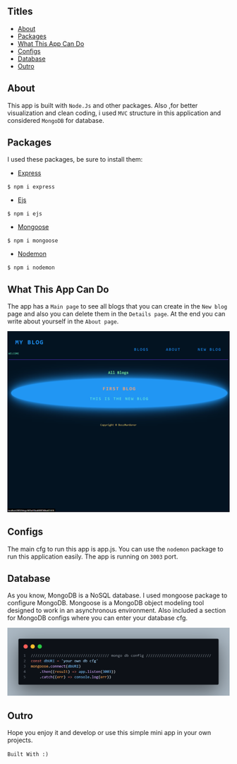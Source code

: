 ## Titles

- [About](#about)
- [Packages](#packages)
- [What This App Can Do](#what-this-app-can-do)
- [Configs](#configs)
- [Database](#database)
- [Outro](#outro)




## About

This app is built with `Node.Js` and other packages.
Also ,for better visualization and clean coding, i used `MVC` structure in this application and considered `MongoDB` for database.

## Packages

I used these packages, be sure to install them:

+ [Express](https://www.npmjs.com/package/express)
```
$ npm i express
```
+ [Ejs](https://www.npmjs.com/package/ejs)
```
$ npm i ejs
```
+ [Mongoose](https://www.npmjs.com/package/mongoose)
```
$ npm i mongoose
```
+ [Nodemon](https://www.npmjs.com/package/nodemon)
```
$ npm i nodemon
```

 


## What This App Can Do

The app has a `Main page` to see all blogs that you can create in the `New blog` page and also you can delete them in the `Details page`.
At the end you can write about yourself in the `About page`.

![image](main-page.png)


## Configs

The main cfg to run this app is app.js.
You can use the `nodemon` package to run this application easily.
The app is running on `3003` port.


## Database
As you know, MongoDB is a NoSQL database.
I used mongoose package to configure MongoDB.
Mongoose is a MongoDB object modeling tool designed to work in an asynchronous environment.
Also included a section for MongoDB configs where you can enter your database cfg.

![cfg](mongoose-cfg.png)


## Outro
Hope you enjoy it and develop or use this simple mini app in your own projects.


`Built With :)`


